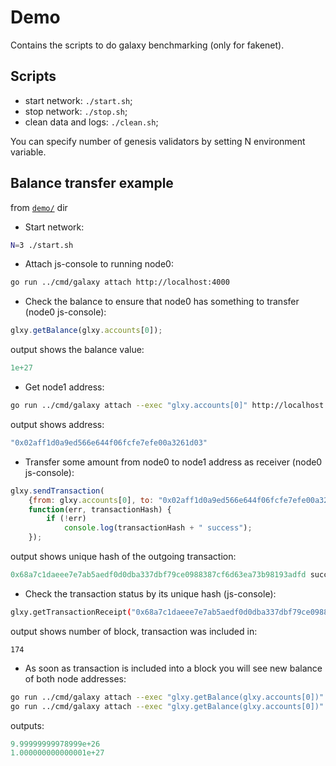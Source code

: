 # Demo

Contains the scripts to do galaxy benchmarking (only for fakenet).

## Scripts

  - start network: `./start.sh`;
  - stop network: `./stop.sh`;
  - clean data and logs: `./clean.sh`;

You can specify number of genesis validators by setting N environment variable.

## Balance transfer example

from [`demo/`](./demo/) dir

* Start network:
```sh
N=3 ./start.sh
```

* Attach js-console to running node0:
```sh
go run ../cmd/galaxy attach http://localhost:4000
```

* Check the balance to ensure that node0 has something to transfer (node0 js-console):
```js
glxy.getBalance(glxy.accounts[0]);
```
 
 output shows the balance value:
```js
1e+27
```

* Get node1 address:
```sh
go run ../cmd/galaxy attach --exec "glxy.accounts[0]" http://localhost:4001
```
 output shows address:
```js
"0x02aff1d0a9ed566e644f06fcfe7efe00a3261d03"
```

* Transfer some amount from node0 to node1 address as receiver (node0 js-console):
```js
glxy.sendTransaction(
	{from: glxy.accounts[0], to: "0x02aff1d0a9ed566e644f06fcfe7efe00a3261d03", value:  "1000000000"},
	function(err, transactionHash) {
        if (!err)
            console.log(transactionHash + " success");
    });
```
 output shows unique hash of the outgoing transaction:
```js
0x68a7c1daeee7e7ab5aedf0d0dba337dbf79ce0988387cf6d63ea73b98193adfd success
```

* Check the transaction status by its unique hash (js-console):
```sh
glxy.getTransactionReceipt("0x68a7c1daeee7e7ab5aedf0d0dba337dbf79ce0988387cf6d63ea73b98193adfd").blockNumber
```
 output shows number of block, transaction was included in:
```
174
```

* As soon as transaction is included into a block you will see new balance of both node addresses:
```sh
go run ../cmd/galaxy attach --exec "glxy.getBalance(glxy.accounts[0])" http://localhost:4000
go run ../cmd/galaxy attach --exec "glxy.getBalance(glxy.accounts[0])" http://localhost:4001
```
 outputs:
```js
9.99999999978999e+26
1.000000000000001e+27
```
